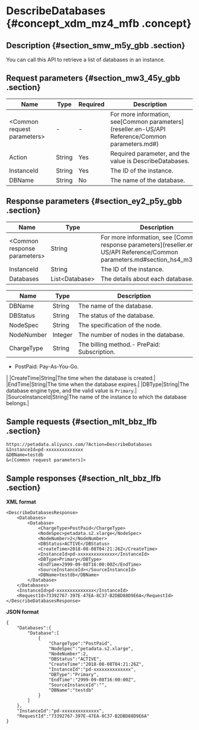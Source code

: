 # DescribeDatabases {#concept_xdm_mz4_mfb .concept}

## Description {#section_smw_m5y_gbb .section}

You can call this API to retrieve a list of databases in an instance.

## Request parameters {#section_mw3_45y_gbb .section}

|Name|Type|Required|Description|
|----|----|--------|-----------|
|<Common request parameters\>|-|-|For more information, see[Common parameters](reseller.en-US/API Reference/Common parameters.md#)|
|Action|String|Yes|Required parameter, and the value is DescribeDatabases.|
|InstanceId|String|Yes|The ID of the instance.|
|DBName|String|No|The name of the database.|

## Response parameters {#section_ey2_p5y_gbb .section}

|Name|Type|Description|
|----|----|-----------|
|<Common response parameters\>|String|For more information, see [Common response parameters](reseller.en-US/API Reference/Common parameters.md#section_hs4_m3y_gbb).|
|InstanceId|String |The ID of the instance.|
|Databases|List<Database\>|The details about each database.|

|Name|Type|Description|
|----|----|-----------|
|DBName|String|The name of the database.|
|DBStatus|String|The status of the database.|
|NodeSpec|String|The specification of the node.|
|NodeNumber|Integer|The number of nodes in the database.|
|ChargeType|String|The billing method.-   PrePaid: Subscription.
-   PostPaid: Pay-As-You-Go.

|
|CreateTime|String|The time when the database is created.|
|EndTime|String|The time when the database expires.|
|DBType|String|The database engine type, and the valid value is `Primary`.|
|SourceInstanceId|String|The name of the instance to which the database belongs.|

## Sample requests {#section_mlt_bbz_lfb .section}

```
https://petadata.aliyuncs.com/?Action=DescribeDatabases
&InstanceId=pd-xxxxxxxxxxxxxx
&DBName=testdb
&<[Common request parameters]>
```

## Sample responses {#section_nlt_bbz_lfb .section}

**XML format**

```
<DescribeDatabasesResponse>  
	<Databases>
		<Database>
			<ChargeType>PostPaid</ChargeType>
			<NodeSpec>petadata.s2.xlarge</NodeSpec>
			<NodeNumber>2</NodeNumber>
			<DBStatus>ACTIVE</DBStatus>
			<CreateTime>2018-08-08T04:21:26Z</CreateTime>
			<InstanceId>pd-xxxxxxxxxxxxxx</InstanceId>
			<DBType>Primary</DBType>
			<EndTime>2999-09-08T16:00:00Z</EndTime>
			<SourceInstanceId></SourceInstanceId>
			<DBName>testdb</DBName>
		</Database>
	</Databases>
	<InstanceId>pd-xxxxxxxxxxxxxx</InstanceId>
	<RequestId>73392767-397E-47EA-8C37-B2DBD88D9E6A</RequestId>
</DescribeDatabasesResponse>
```

**JSON format**

```
{
    "Databases":{
        "Database":[
            {
                "ChargeType":"PostPaid",
                "NodeSpec":"petadata.s2.xlarge",
                "NodeNumber":2,
                "DBStatus":"ACTIVE",
                "CreateTime":"2018-08-08T04:21:26Z",
                "InstanceId":"pd-xxxxxxxxxxxxxx",
                "DBType":"Primary",
                "EndTime":"2999-09-08T16:00:00Z",
                "SourceInstanceId":"",
                "DBName":"testdb"
            }
        ]
    },
    "InstanceId":"pd-xxxxxxxxxxxxxx",
    "RequestId":"73392767-397E-47EA-8C37-B2DBD88D9E6A"
}
```

